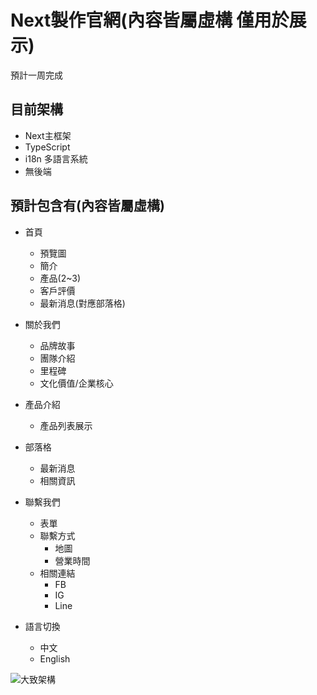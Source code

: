 # Next製作官網(內容皆屬虛構 僅用於展示)
  預計一周完成

## 目前架構
  - Next主框架
  - TypeScript
  - i18n 多語言系統
  - 無後端

## 預計包含有(內容皆屬虛構)
  - 首頁
    - 預覽圖
    - 簡介
    - 產品(2~3)
    - 客戶評價
    - 最新消息(對應部落格)

  - 關於我們
    - 品牌故事
    - 團隊介紹
    - 里程碑
    - 文化價值/企業核心

  - 產品介紹
    - 產品列表展示
  
  - 部落格
    - 最新消息
    - 相關資訊

  - 聯繫我們
    - 表單
    - 聯繫方式
      - 地圖
      - 營業時間
    - 相關連結
      - FB
      - IG
      - Line

  - 語言切換
    - 中文
    - English

![大致架構](/produce.png)


